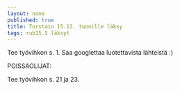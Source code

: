 ```yaml
---
layout: none
published: true
title: Torstain 15.12. tunnille läksy
tags: rub15.5 läksyt
---
```

Tee työvihkon s. 1. Saa googlettaa luotettavista lähteistä :)

POISSAOLIJAT:

Tee työvihkon s. 21 ja 23.
